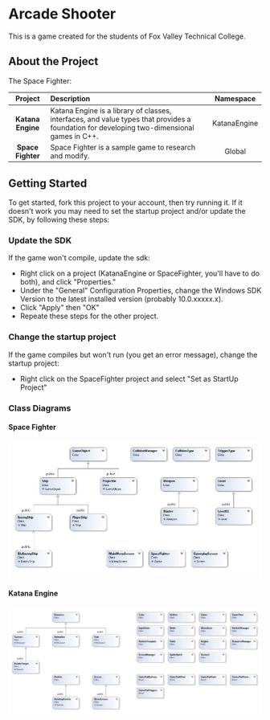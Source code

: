 # Arcade Shooter

This is a game created for the students of Fox Valley Technical College.

## About the Project

The Space Fighter:

| **Project**             | **Description** | **Namespace** |
| :---------------------: | :-------------- | :-------------: |
| **Katana Engine**       | Katana Engine is a library of classes, interfaces, and value types that provides a foundation for developing two-dimensional games in C++. | KatanaEngine |
| **Space Fighter**        | Space Fighter is a sample game to research and modify. | Global |

## Getting Started

To get started, fork this project to your account, then try running it.
If it doesn't work you may need to set the startup project and/or update the SDK, by following these steps:

### Update the SDK
If the game won't compile, update the sdk:
- Right click on a project (KatanaEngine or SpaceFighter, you'll have to do both), and click "Properties."
- Under the "General" Configuration Properties, change the Windows SDK Version to the latest installed version (probably 10.0.xxxxx.x).
- Click "Apply" then "OK"
- Repeate these steps for the other project.

### Change the startup project
If the game compiles but won't run (you get an error message), change the startup project:
- Right click on the SpaceFighter project and select "Set as StartUp Project"

### Class Diagrams

#### Space Fighter
![picture](Space-Fighter.jpg)

#### Katana Engine
![picture](KatanaEngine.jpg)
